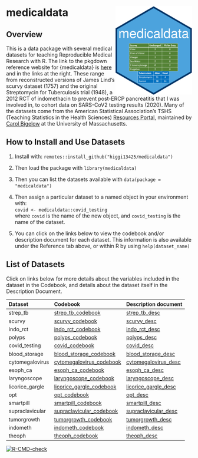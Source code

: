 
<!-- README.md is generated from README.Rmd. Please edit that file -->

# medicaldata <img src='man/figures/hex-medicaldata.png' align="right" height="240">

## Overview

This is a data package with several medical datasets for teaching
Reproducible Medical Research with R. The link to the pkgdown reference
website for {medicaldata} is
[here](https://higgi13425.github.io/medicaldata/) and in the links at
the right. These range from reconstructed versions of James Lind’s
scurvy dataset (1757) and the original Streptomycin for Tuberculosis
trial (1948), a 2012 RCT of indomethacin to prevent post-ERCP
pancreatitis that I was involved in, to cohort data on SARS-CoV2 testing
results (2020). Many of the datasets come from the American Statistical
Association’s TSHS (Teaching Statistics in the Health Sciences)
[Resources Portal](https://www.causeweb.org/tshs/category/dataset/),
maintained by [Carol
Bigelow](https://www.umass.edu/sphhs/person/carol-bigelow) at the
University of Massachusetts.

## How to Install and Use Datasets

1.  Install with: `remotes::install_github("higgi13425/medicaldata")`  

2.  Then load the package with `library(medicaldata)`  

3.  Then you can list the datasets available with
    `data(package = "medicaldata")`

4.  Then assign a particular dataset to a named object in your
    environment with: <br> `covid <- medicaldata::covid_testing` <br>
    where `covid` is the name of the new object, and `covid_testing` is
    the name of the dataset.<br>

5.  You can click on the links below to view the codebook and/or
    description document for each dataset. This information is also
    available under the Reference tab above, or within R by using
    `help(dataset_name)` <br>

## List of Datasets

Click on links below for more details about the variables included in
the dataset in the Codebook, and details about the dataset itself in the
Description Document.

| Dataset          | Codebook                                                                                                          | Description document                                                                                            |
|:-----------------|:------------------------------------------------------------------------------------------------------------------|:----------------------------------------------------------------------------------------------------------------|
| strep\_tb        | [strep\_tb\_codebook](https://github.com/higgi13425/medicaldata/blob/master/man/codebooks/strep_tb_codebook.pdf)  | [strep\_tb\_desc](https://github.com/higgi13425/medicaldata/blob/master/man/description_docs/strep_tb_desc.pdf) |
| scurvy           | [scurvy\_codebook](https://github.com/higgi13425/medicaldata/blob/master/man/codebooks/scurvy_codebook.pdf)       | [scurvy\_desc](https://github.com/higgi13425/medicaldata/blob/master/man/description_docs/scurvy_desc.pdf)      |
| indo\_rct        | [indo\_rct\_codebook](https://github.com/higgi13425/medicaldata/blob/master/man/codebooks/indo_rct_codebook.pdf)  | [indo\_rct\_desc](https://github.com/higgi13425/medicaldata/blob/master/man/description_docs/indo_rct_desc.pdf) |
| polyps           | [polyps\_codebook](https://github.com/higgi13425/medicaldata/blob/master/man/codebooks/polyps_codebook.pdf)       | [polyps\_desc](https://github.com/higgi13425/medicaldata/blob/master/man/description_docs/polyps_desc.pdf)      |
| covid\_testing   | [covid\_codebook](https://github.com/higgi13425/medicaldata/blob/master/man/codebooks/covid_testing_codebook.pdf) | [covid\_desc](https://github.com/higgi13425/medicaldata/blob/master/man/description_docs/covid_desc.pdf)        |
| blood\_storage   | [blood\_storage\_codebook](https://www.causeweb.org/tshs/datasets/Blood%20Storage%20Data%20Dictionary.pdf)        | [blood\_storage\_desc](https://www.causeweb.org/tshs/datasets/Blood%20Storage%20Dataset%20Introduction.pdf)     |
| cytomegalovirus  | [cytomegalovirus\_codebook](https://www.causeweb.org/tshs/datasets/Cytomegalovirus%20Data%20Dictionary.pdf)       | [cytomegalovirus\_desc](https://www.causeweb.org/tshs/datasets/Cytomegalovirus%20Dataset%20Introduction.pdf)    |
| esoph\_ca        | [esoph\_ca\_codebook](https://github.com/higgi13425/medicaldata/blob/master/man/codebooks/esoph_codebook.pdf)     | [esoph\_ca\_desc](https://github.com/higgi13425/medicaldata/blob/master/man/description_docs/esoph_desc.pdf)    |
| laryngoscope     | [laryngoscope\_codebook](https://www.causeweb.org/tshs/datasets/Laryngoscope%20Data%20Dictionary.pdf)             | [laryngoscope\_desc](https://www.causeweb.org/tshs/datasets/Laryngoscope%20Dataset%20Introduction.pdf)          |
| licorice\_gargle | [licorice\_gargle\_codebook](https://www.causeweb.org/tshs/datasets/Licorice%20Gargle%20Data%20Dictionary.pdf)    | [licorice\_gargle\_desc](https://www.causeweb.org/tshs/datasets/Licorice%20Gargle%20Dataset%20Introduction.pdf) |
| opt              | [opt\_codebook](https://www.causeweb.org/tshs/datasets/OPT_Data_Dictionary.pdf)                                   | [opt\_desc](https://www.causeweb.org/tshs/datasets/OPT_Dataset_Introduction.pdf)                                |
| smartpill        | [smartpill\_codebook](https://www.causeweb.org/tshs/datasets/Smart%20Pill%20Data%20Dictionary.pdf)                | [smartpill\_desc](https://www.causeweb.org/tshs/datasets/Smart%20Pill%20Dataset%20Introduction.pdf)             |
| supraclavicular  | [supraclavicular\_codebook](https://www.causeweb.org/tshs/datasets/Supraclavicular%20Data%20Dictionary.pdf)       | [supraclavicular\_desc](https://www.causeweb.org/tshs/datasets/Supraclavicular%20Dataset%20Introduction.pdf)    |
| tumorgrowth      | [tumorgrowth\_codebook](https://www.causeweb.org/tshs/datasets/tumorgrowth_dictionary.pdf)                        | [tumorgrowth\_desc](https://www.causeweb.org/tshs/datasets/tumorgrowth_introduction.pdf)                        |
| indometh         | [indometh\_codebook](https://github.com/higgi13425/medicaldata/blob/master/man/codebooks/indometh_codebook.pdf)   | [indometh\_desc](https://github.com/higgi13425/medicaldata/blob/master/man/description_docs/indometh_desc.pdf)  |
| theoph           | [theoph\_codebook](https://github.com/higgi13425/medicaldata/blob/master/man/codebooks/theoph_codebook.pdf)       | [theoph\_desc](https://github.com/higgi13425/medicaldata/blob/master/man/description_docs/theoph_desc.pdf)      |

<!-- badges: start -->

[![R-CMD-check](https://github.com/higgi13425/medicaldata/workflows/R-CMD-check/badge.svg)](https://github.com/higgi13425/medicaldata/actions)
<!-- badges: end -->
